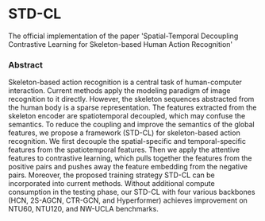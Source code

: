 # STD-CL
The official implementation of the paper 'Spatial-Temporal Decoupling Contrastive Learning for Skeleton-based Human Action Recognition'

### Abstract
Skeleton-based action recognition is a central task of human-computer interaction. Current methods apply the modeling paradigm of image recognition to it directly. However, the skeleton sequences abstracted from the human body is a sparse representation. The features extracted from the skeleton encoder are spatiotemporal decoupled, which may confuse the semantics. To reduce the coupling and improve the semantics of the global features, we propose a framework (STD-CL) for skeleton-based action recognition. We first decouple the spatial-specific and temporal-specific features from the spatiotemporal features. Then we apply the attentive features to contrastive learning, which pulls together the features from the positive pairs and pushes away the feature embedding from the negative pairs. Moreover, the proposed training strategy STD-CL can be incorporated into current methods. Without additional compute consumption in the testing phase, our STD-CL with four various backbones (HCN, 2S-AGCN, CTR-GCN, and Hyperformer) achieves improvement on NTU60, NTU120, and NW-UCLA benchmarks.
